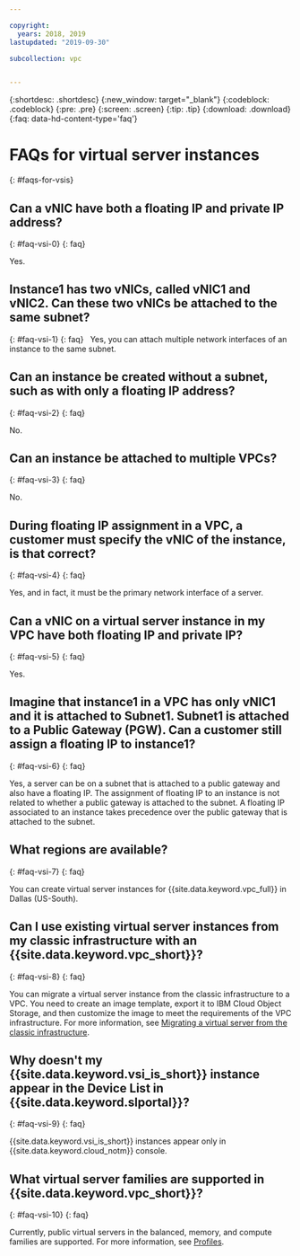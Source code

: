 ```yaml
---

copyright:
  years: 2018, 2019
lastupdated: "2019-09-30"

subcollection: vpc


---
```


{:shortdesc: .shortdesc}
{:new_window: target="_blank"}
{:codeblock: .codeblock}
{:pre: .pre}
{:screen: .screen}
{:tip: .tip}
{:download: .download}
{:faq: data-hd-content-type='faq'}

# FAQs for virtual server instances
{: #faqs-for-vsis}

## Can a vNIC have both a floating IP and private IP address?
{: #faq-vsi-0}
{: faq}

Yes.

## Instance1 has two vNICs, called vNIC1 and vNIC2. Can these two vNICs be attached to the same subnet?
{: #faq-vsi-1}
{: faq}
 
Yes, you can attach multiple network interfaces of an instance to the same subnet.

## Can an instance be created without a subnet, such as with only a floating IP address?
{: #faq-vsi-2}
{: faq}

No.

## Can an instance be attached to multiple VPCs?
{: #faq-vsi-3}
{: faq}

No.

## During floating IP assignment in a VPC, a customer must specify the vNIC of the instance, is that correct?
{: #faq-vsi-4}
{: faq}

Yes, and in fact, it must be the primary network interface of a server.

## Can a vNIC on a virtual server instance in my VPC have both floating IP and private IP?
{: #faq-vsi-5}
{: faq}
 
Yes.

## Imagine that instance1 in a VPC has only vNIC1 and it is attached to Subnet1. Subnet1 is attached to a Public Gateway (PGW). Can a customer still assign a floating IP to instance1?
{: #faq-vsi-6}
{: faq}

Yes, a server can be on a subnet that is attached to a public gateway and also have a floating IP. The assignment of floating IP to an instance is not related to whether a public gateway is attached to the subnet. A floating IP associated to an instance takes precedence over the public gateway that is attached to the subnet.

## What regions are available?
{: #faq-vsi-7}
{: faq}

You can create virtual server instances for {{site.data.keyword.vpc_full}} in Dallas (US-South).

## Can I use existing virtual server instances from my classic infrastructure with an {{site.data.keyword.vpc_short}}?
{: #faq-vsi-8}
{: faq}

You can migrate a virtual server instance from the classic infrastructure to a VPC. You need to create an image template, export it to IBM Cloud Object Storage, and then customize the image to meet the requirements of the VPC infrastructure. For more information, see [Migrating a virtual server from the classic infrastructure](/docs/vpc?topic=vpc-migrate-vsi-to-vpc).

## Why doesn't my {{site.data.keyword.vsi_is_short}} instance appear in the Device List in {{site.data.keyword.slportal}}?
{: #faq-vsi-9}
{: faq}

{{site.data.keyword.vsi_is_short}} instances appear only in {{site.data.keyword.cloud_notm}} console.


## What virtual server families are supported in {{site.data.keyword.vpc_short}}?
{: #faq-vsi-10}
{: faq}

Currently, public virtual servers in the balanced, memory, and compute families are supported. For more information, see [Profiles](/docs/vpc?topic=vpc-profiles#profiles).